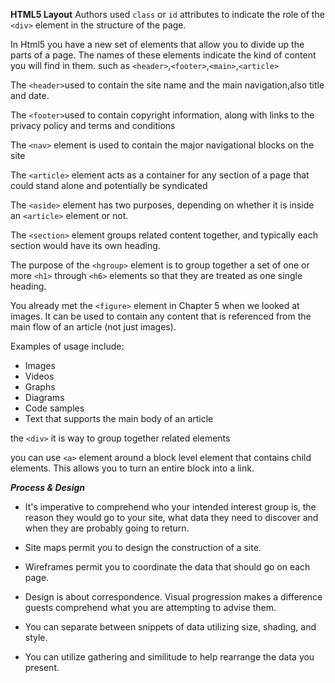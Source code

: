 **HTML5 Layout**
 Authors used `class` or `id` attributes to indicate the role of the `<div>` element in the structure of the page.

In Html5 you have a new set of elements that allow you to divide up the parts of a page. The names of these elements indicate the kind of content you will find in them.
such as `<header>`,`<footer>`,`<main>`,`<article>`

The `<header>`used to contain the site
name and the main navigation,also title and
date.

The `<footer>`used to contain
copyright information, along
with links to the privacy policy
and terms and conditions

The `<nav>` element is used to
contain the major navigational
blocks on the site 

The `<article>` element acts as
a container for any section of a
page that could stand alone and
potentially be syndicated

The `<aside>` element has two
purposes, depending on whether
it is inside an `<article>`
element or not.

The `<section>` element groups
related content together, and
typically each section would
have its own heading.

The purpose of the `<hgroup>`
element is to group together a
set of one or more `<h1>` through
`<h6>` elements so that they are
treated as one single heading.

You already met the `<figure>`
element in Chapter 5 when we
looked at images. It can be used
to contain any content that is
referenced from the main flow of
an article (not just images). 

Examples of usage include:
- Images
- Videos
- Graphs
- Diagrams
- Code samples
- Text that supports the main body of an article

 the `<div>` it is  way to group together related elements

 you can use `<a>` element around
a block level element that
contains child elements. This
allows you to turn an entire block
into a link.



***Process & Design***

- It's imperative to comprehend who your intended interest group is, the reason they would go to your site, what data they need to discover and when they are probably going to return. 

- Site maps permit you to design the construction of a site. 

- Wireframes permit you to coordinate the data that should go on each page. 

- Design is about correspondence. Visual progression makes a difference guests comprehend what you are attempting to advise them. 

- You can separate between snippets of data  utilizing size, shading, and style. 

- You can utilize gathering and similitude to help rearrange the data you present.